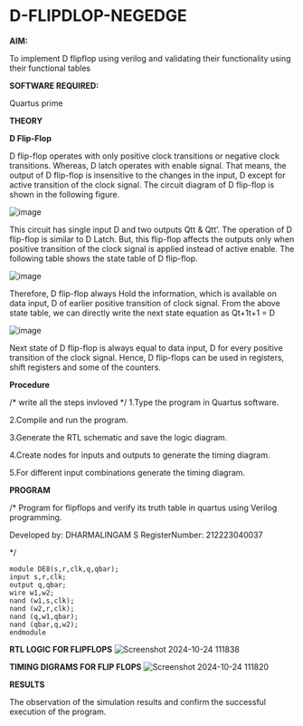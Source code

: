 # D-FLIPDLOP-NEGEDGE

**AIM:**

To implement  D flipflop using verilog and validating their functionality using their functional tables

**SOFTWARE REQUIRED:**

Quartus prime

**THEORY**

**D Flip-Flop**

D flip-flop operates with only positive clock transitions or negative clock transitions. Whereas, D latch operates with enable signal. That means, the output of D flip-flop is insensitive to the changes in the input, D except for active transition of the clock signal. The circuit diagram of D flip-flop is shown in the following figure.

![image](https://github.com/naavaneetha/D-FLIPDLOP-NEGEDGE/assets/154305477/48c81fe8-bc3f-40e7-95e2-519fc155ad51)

This circuit has single input D and two outputs Qtt & Qtt’. The operation of D flip-flop is similar to D Latch. But, this flip-flop affects the outputs only when positive transition of the clock signal is applied instead of active enable. The following table shows the state table of D flip-flop.

![image](https://github.com/naavaneetha/D-FLIPDLOP-NEGEDGE/assets/154305477/e5f3fda7-68ec-4a3a-a0a4-cf6f9cc4ab55)

Therefore, D flip-flop always Hold the information, which is available on data input, D of earlier positive transition of clock signal. From the above state table, we can directly write the next state equation as Qt+1t+1 = D

![image](https://github.com/naavaneetha/D-FLIPDLOP-NEGEDGE/assets/154305477/8592c0d8-2917-4142-91b9-d6c30dd891d2)

Next state of D flip-flop is always equal to data input, D for every positive transition of the clock signal. Hence, D flip-flops can be used in registers, shift registers and some of the counters.

**Procedure**

/* write all the steps invloved */
1.Type the program in Quartus software.

2.Compile and run the program.

3.Generate the RTL schematic and save the logic diagram.

4.Create nodes for inputs and outputs to generate the timing diagram.

5.For different input combinations generate the timing diagram.

**PROGRAM**

/* Program for flipflops and verify its truth table in quartus using Verilog programming. 

Developed by: DHARMALINGAM S
RegisterNumber: 212223040037

*/
```
module DE8(s,r,clk,q,qbar);
input s,r,clk;
output q,qbar;
wire w1,w2;
nand (w1,s,clk);
nand (w2,r,clk);
nand (q,w1,qbar);
nand (qbar,q,w2);
endmodule
```

**RTL LOGIC FOR FLIPFLOPS**
![Screenshot 2024-10-24 111838](https://github.com/user-attachments/assets/251f8777-ac83-4235-aa46-6d88e5f097ad)


**TIMING DIGRAMS FOR FLIP FLOPS**
![Screenshot 2024-10-24 111820](https://github.com/user-attachments/assets/3f2be828-3c47-488e-a7d8-6f8914a1ceaf)


**RESULTS**

The observation of the simulation results and confirm the successful execution of the program.

